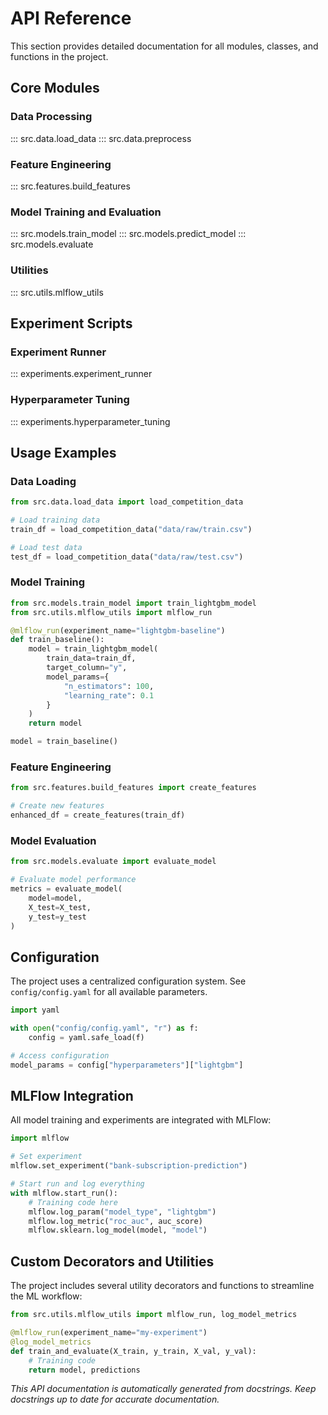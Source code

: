 # API Reference

This section provides detailed documentation for all modules, classes, and functions in the project.

## Core Modules

### Data Processing
::: src.data.load_data
::: src.data.preprocess

### Feature Engineering
::: src.features.build_features

### Model Training and Evaluation
::: src.models.train_model
::: src.models.predict_model
::: src.models.evaluate

### Utilities
::: src.utils.mlflow_utils

## Experiment Scripts

### Experiment Runner
::: experiments.experiment_runner

### Hyperparameter Tuning
::: experiments.hyperparameter_tuning

## Usage Examples

### Data Loading

```python
from src.data.load_data import load_competition_data

# Load training data
train_df = load_competition_data("data/raw/train.csv")

# Load test data
test_df = load_competition_data("data/raw/test.csv")
```

### Model Training

```python
from src.models.train_model import train_lightgbm_model
from src.utils.mlflow_utils import mlflow_run

@mlflow_run(experiment_name="lightgbm-baseline")
def train_baseline():
    model = train_lightgbm_model(
        train_data=train_df,
        target_column="y",
        model_params={
            "n_estimators": 100,
            "learning_rate": 0.1
        }
    )
    return model

model = train_baseline()
```

### Feature Engineering

```python
from src.features.build_features import create_features

# Create new features
enhanced_df = create_features(train_df)
```

### Model Evaluation

```python
from src.models.evaluate import evaluate_model

# Evaluate model performance
metrics = evaluate_model(
    model=model,
    X_test=X_test,
    y_test=y_test
)
```

## Configuration

The project uses a centralized configuration system. See `config/config.yaml` for all available parameters.

```python
import yaml

with open("config/config.yaml", "r") as f:
    config = yaml.safe_load(f)

# Access configuration
model_params = config["hyperparameters"]["lightgbm"]
```

## MLFlow Integration

All model training and experiments are integrated with MLFlow:

```python
import mlflow

# Set experiment
mlflow.set_experiment("bank-subscription-prediction")

# Start run and log everything
with mlflow.start_run():
    # Training code here
    mlflow.log_param("model_type", "lightgbm")
    mlflow.log_metric("roc_auc", auc_score)
    mlflow.sklearn.log_model(model, "model")
```

## Custom Decorators and Utilities

The project includes several utility decorators and functions to streamline the ML workflow:

```python
from src.utils.mlflow_utils import mlflow_run, log_model_metrics

@mlflow_run(experiment_name="my-experiment")
@log_model_metrics
def train_and_evaluate(X_train, y_train, X_val, y_val):
    # Training code
    return model, predictions
```

*This API documentation is automatically generated from docstrings. Keep docstrings up to date for accurate documentation.*